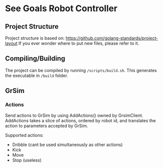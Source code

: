 # See Goals Robot Controller

## Project Structure

Project structure is based on: https://github.com/golang-standards/project-layout
If you ever wonder where to put new files, please refer to it.

## Compiling/Building

The project can be compiled by running `/scripts/build.sh`. This generates the executable in `/build` folder.

## GrSim
### Actions
Send actions to GrSim by using AddActions() owned by GrsimClient. AddActions takes a slice of actions, ordered by robot id, and translates the action to parameters accepted by GrSim.

Supported actions:
- Dribble (cant be used simultaneously as other actions)
- Kick
- Move
- Stop (useless)
